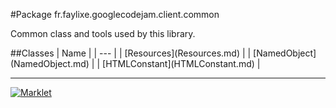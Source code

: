 #Package fr.faylixe.googlecodejam.client.common
<p>Common class and tools used by this library.</p>
##Classes
| Name |
| --- |
| [Resources](Resources.md) |
| [NamedObject](NamedObject.md) |
| [HTMLConstant](HTMLConstant.md) |

---

[![Marklet](https://img.shields.io/badge/Generated%20by-Marklet-green.svg)](https://github.com/Faylixe/marklet)